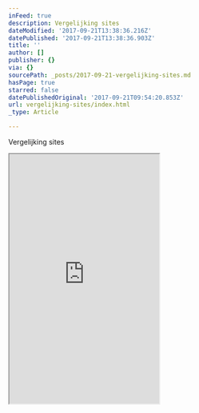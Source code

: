 ```yaml
---
inFeed: true
description: Vergelijking sites
dateModified: '2017-09-21T13:38:36.216Z'
datePublished: '2017-09-21T13:38:36.903Z'
title: ''
author: []
publisher: {}
via: {}
sourcePath: _posts/2017-09-21-vergelijking-sites.md
hasPage: true
starred: false
datePublishedOriginal: '2017-09-21T09:54:20.853Z'
url: vergelijking-sites/index.html
_type: Article

---
```

Vergelijking sites

<iframe src="https://the-grid.github.io/ed-userhtml/?g=eJytUk1P40AMvfdXhLnTFBYBK2UibdtF2hMcuHB0Z9zW7WQm63HC5t_jkhTBjcNKI3ns5_f8IVcX68fV88vT72IvTahn1WQ2yQ_1TF0Er2452lmVHVMrhQwtWiP4T8oD9DBGTZHZWVOWHnsMqUXOc9huKRAItpx2DE0Dc-zKnDp2qAjm8qDvb4c8XAZNyzI_ZFNX5ShZV4HisWAM1mQZNH-PqIU-1Xc5m2LPuP1WZQiqQfGqfFebn8j1fxrqQ3qHERnC10GKWeWpL1yAnK3xQHlwKf4aOYhxlaKA_tgUHgQuG_QEf9bWXN_fLm4XUzR3G_LWTF4L7gg77ZmiIEcU6TeoinHCAzUk1lyd2dq15mn5YQr0hK_WxMQNQJhiiT2yNYy7LgC3TA4nBJxQ0kZDUvzh4e56cRbeQCY3AT9uft6vl2eK75GF8klR93NO70RSfNZFW7PEIx2O2rKuShd0urXx9vTm3k_xDQ2Q68c" height="500" style=""></iframe>